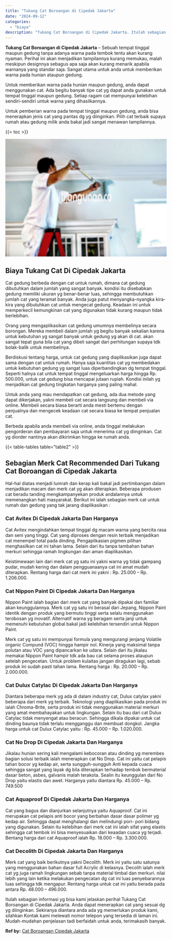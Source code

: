 ```yaml
---
title: "Tukang Cat Boroangan di Cipedak Jakarta"
date: "2024-09-12"
categories: 
  - "biaya"
description: "Tukang Cat Boroangan di Cipedak Jakarta. Itulah sebagian informasi yg bisa kami jelaskan perihal Tukang Cat Boroangan di Cipedak Jakarta. Anda dapat menerapk..."
---
```


**Tukang Cat Boroangan di Cipedak Jakarta** – Sebuah tempat tinggal maupun gedung tanpa adanya warna pada tembok tentu akan kurang nyaman. Perihal ini akan menjadikan tampilannya kurang memukau, malah meskipun designnya sebagus apa saja akan kurang menarik apabila warnanya yang standar saja. Sangat utama untuk anda untuk memberikan warna pada hunian ataupun gedung.

Untuk memberikan warna pada hunian maupun gedung, anda dapat menggunakan cat. Ada begitu banyak tipe cat yg dapat anda gunakan untuk tempat tinggal maupun gedung. Setiap ragam cat mempunyai kelebihan sendiri-sendiri untuk warna yang dihasilkannya.

Untuk pemberian warna pada tempat tinggal maupun gedung, anda bisa menerapkan jenis cat yang pantas dg yg diinginkan. Pilih cat terbaik supaya rumah atau gedung milik anda bakal jadi sangat menawan tampilannya.

{{< toc >}}

![Tukang Cat Boroangan di Cipedak Jakarta](/images/jasa-cat-murah17.png)

## Biaya Tukang Cat Di Cipedak Jakarta

Cat gedung berbeda dengan cat untuk rumah, dimana cat gedung dibutuhkan dalam jumlah yang sangat banyak. kondisi itu disebabkan gedung memiliki ukuran yg benar-benar luas, sehingga membutuhkan jumlah cat yang teramat banyak. Anda juga patut menyangka-nyangka kira-kira yang dibutuhkan cat untuk mengecat gedung. Keadaan ini untuk memperkecil kemungkinan cat yang digunakan tidak kurang maupun tidak berlebihan.

Orang yang mengaplikasikan cat gedung umumnya membelinya secara borongan. Mereka membeli dalam jumlah yg begitu banyak sekalian karena untuk kebutuhan yg sangat banyak untuk gedung yg akan di cat. akan sangat tepat guna bila cat yang dibeli sangat dari perhitungan supaya tdk bolak-balik untuk membelinya.

Berdiskusi tentang harga, untuk cat gedung yang diaplikasikan juga dapat sama dengan cat untuk rumah. Hanya saja kuantitas cat yg membedakan untuk kebutuhan gedung yg sangat luas diperbandingkan dg tempat tinggal. Seperti halnya cat untuk tempat tinggal mengeluarkan harga hingga Rp. 500.000, untuk cat gedung bisa mencapai jutaan rupiah. Kondisi inilah yg menjadikan cat gedung tingkatan harganya yang paling mahal.

Untuk anda yang mau mendapatkan cat gedung, ada dua metode yang dapat dikerjakan, yakni membeli cat secara langsung dan membeli via online. Membeli secara biasa berarti anda mesti bertemu dengan penjualnya dan mengecek keadaan cat secara biasa ke tempat penjualan cat.

Berbeda apabila anda membeli via online, anda tinggal melakukan pengorderan dan pembayaran saja untuk menerima cat yg diinginkan. Cat yg diorder nantinya akan dikirimkan hingga ke rumah anda.

{{< table-tables table="table2" >}}

## Sebagian Merk Cat Recommended Dari Tukang Cat Boroangan di Cipedak Jakarta

Hal-hal diatas menjadi lumrah dan kerap kali bakal jadi pertimbangan dalam menjadikan macam dan merk cat yg akan diterapkan. Beberapa produsen cat beradu tanding mengkampanyekan produk andalannya untuk memenangkan hati masyarakat. Berikut ini ialah sebagian merk cat untuk rumah dan gedung yang tak jarang diaplikasikan :

### Cat Avitex Di Cipedak Jakarta Dan Harganya

Cat Avitex mengindahkan tempat tinggal dg macam warna yang bercita rasa dan seni yang tinggi. Cat yang diproses dengan resin terbaik menjadikan cat menempel total pada dinding. Pengaplikasian pigmen pilihan menghasilkan cat ini tahan lama. Selain dari itu tanpa tambahan bahan merkuri sehingga ramah lingkungan dan aman diaplikasikan.

Keistimewaan lain dari merk cat yg satu ini yakni warna yg tidak gampang pudar, mudah kering dan dalam pengguanaanya cat ini amat mudah diterapkan. Rentang harga dari cat merk ini yakni : Rp. 25.000 – Rp. 1.206.000.

### Cat Nippon Paint Di Cipedak Jakarta Dan Harganya

Nippon Paint ialah bagian dari merk cat yang banyak dipakai dan familiar akan keunggulannya. Merk cat yg satu ini berasal dari Jepang, Nippon Paint identik dengan produk yang bermutu tinggi serta selalu menggunakan terobosan yg inovatif. Alternatif warna yg beragam serta janji untuk memenuhi kebutuhan global bakal jadi kelebihan tersendiri untuk Nippon Paint.

Merk cat yg satu ini mempunyai formula yang mengurangi jenjang Volatile organic Compund (VOC) hingga hampir nol. Kinerja yang maksimal tanpa polutan atau VOC yang dipancarkan ke udara. Selain dari itu jikalau memakai Nippon Paint hampir tdk ada bau cat selama proses ataupun setelah pengecetan. Untuk problem kulaitas jangan diragukan lagi, sebab produk ini sudah pasti tahan lama. Rentang harga : Rp. 20.000 – Rp. 2.000.000.

### Cat Dulux Catylac Di Cipedak Jakarta Dan Harganya

Diantara beberapa merk yg ada di dalam industry cat, Dulux catylax yakni beberapa dari merk yg terbaik. Teknologi yang diaplikasikan pada produk ini ialah Chroma-Brite, serta produk ini tidak menggunakan material merkuri yang amat membahayakan untuk lingkungan. Selain itu bau dari cat Dulux Catylac tidak menyengat atau beracun. Sehingga dikala dipakai untuk cat dinding baunya tidak terlalu mengganggu dan membuat dongkol. Jangka harga untuk cat Dulux Catylac yaitu : Rp. 45.000 – Rp. 1.020.000.

### Cat No Drop Di Cipedak Jakarta Dan Harganya

Jikalau hunian sering kali mengalami kebocoran atau dinding yg merembes bagian solusi terbaik ialah menerapkan cat No Drop. Cat ini yaitu cat pelapis tahan bocor yg kedap air, serta sungguh-sungguh Anti kepada cuaca sehingga sangat yang layak dg bila diterapkan terhadap tembok bermaterial dasar beton, asbes, galvanis malah terakota. Sealin itu keunggulan dari No Drop yaitu elastis dan awet. Harganya yaitu diantara Rp. 45.000 – Rp. 749.500

### Cat Aquaproof Di Cipedak Jakarta Dan Harganya

Cat yang bagus dan dianjurkan selanjutnya yaitu Aquaproof. Cat ini merupakan cat pelapis anti bocor yang berbahan dasar dasar polimer yg kedap air. Sehingga dapat menghalangi dan melindungi pori- pori bidang yang digunakan. Selain itu kelebihan dari merk cat ini ialah sifat yang elastis sehingga cat tembok ini bisa menyesuaikan dari keaadan cuaca yg terjadi. Bentang harga dari cat Aquaproof ialah Rp. 18.000 – Rp. 3.300.000.

### Cat Decolith Di Cipedak Jakarta Dan Harganya

Merk cat yang baik berikutnya yakni Decolith. Merk ini yaitu satu satunya yang menggunakan bahan dasar full Acrylic di kelasnya. Decolih ialah merk cat yg juga ramah lingkungan sebab tanpa material timbal dan merkuri. nilai lebih yang lain ketika melakukan pengecatan dg cat ini luas penyebarannya luas sehingga tdk mengapur. Rentang harga untuk cat ini yaitu berada pada antara Rp. 48.000 – 496.000.

Itulah sebagian informasi yg bisa kami jelaskan perihal Tukang Cat Boroangan di Cipedak Jakarta. Anda dapat menerapkan cat yang sesuai dg yg diinginkan. Sekiranya diantara anda ada yg memerlukan produk kami, silahkan Kontak kami melewati nomor telepon yang tersedia di laman ini. Mudah-mudahan penjelasan tadi berfaidah untuk anda, terimakasih banyak.

**Ref by:** [Cat Boroangan Cipedak Jakarta](https://id.wikipedia.org/wiki/Cat)
